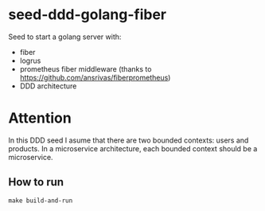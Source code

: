 

# seed-ddd-golang-fiber
Seed to start a golang server with:
- fiber
- logrus
- prometheus fiber middleware (thanks to https://github.com/ansrivas/fiberprometheus)
- DDD architecture

# Attention
In this DDD seed I asume that there are two bounded contexts: users and products.
In a microservice architecture, each bounded context should be a microservice.


## How to run
```make build-and-run```
